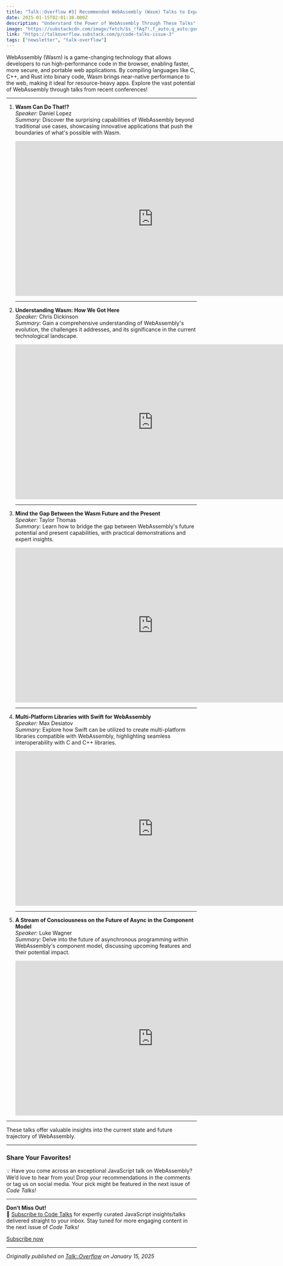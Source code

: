 ```yaml
---
title: "Talk::Overflow #3] Recommended WebAssembly (Wasm) Talks to Expand Your Knowledge"
date: 2025-01-15T02:01:38.000Z
description: "Understand the Power of WebAssembly Through These Talks"
image: "https://substackcdn.com/image/fetch/$s_!fAq7!,f_auto,q_auto:good,fl_progressive:steep/https%3A%2F%2Fsubstack-post-media.s3.amazonaws.com%2Fpublic%2Fimages%2Fb5ae42ac-d6e2-4108-8bc2-fc0949d21af5_1024x1024.png"
link: "https://talkoverflow.substack.com/p/code-talks-issue-3"
tags: ["newsletter", "talk-overflow"]
---
```


<p>WebAssembly (Wasm) is a game-changing technology that allows developers to run high-performance code in the browser, enabling faster, more secure, and portable web applications. By compiling languages like C, C++, and Rust into binary code, Wasm brings near-native performance to the web, making it ideal for resource-heavy apps. Explore the vast potential of WebAssembly through talks from recent conferences!</p><div><hr></div><ol><li><p><strong>Wasm Can Do That!?</strong><br><em>Speaker:</em> Daniel Lopez<br><em>Summary:</em> Discover the surprising capabilities of WebAssembly beyond traditional use cases, showcasing innovative applications that push the boundaries of what's possible with Wasm.</p><div id="youtube2-zksRiqXRWtQ" class="youtube-wrap" data-attrs="{&quot;videoId&quot;:&quot;zksRiqXRWtQ&quot;,&quot;startTime&quot;:null,&quot;endTime&quot;:null}" data-component-name="Youtube2ToDOM"><div class="youtube-inner"><iframe src="https://www.youtube-nocookie.com/embed/zksRiqXRWtQ?rel=0&amp;autoplay=0&amp;showinfo=0&amp;enablejsapi=0" frameborder="0" loading="lazy" gesture="media" allow="autoplay; fullscreen" allowautoplay="true" allowfullscreen="true" width="728" height="409"></iframe></div></div><div><hr></div></li><li><p><strong>Understanding Wasm: How We Got Here</strong><br><em>Speaker:</em> Chris Dickinson<br><em>Summary:</em> Gain a comprehensive understanding of WebAssembly's evolution, the challenges it addresses, and its significance in the current technological landscape.<br></p><div id="youtube2-M2SozFIL4o0" class="youtube-wrap" data-attrs="{&quot;videoId&quot;:&quot;M2SozFIL4o0&quot;,&quot;startTime&quot;:null,&quot;endTime&quot;:null}" data-component-name="Youtube2ToDOM"><div class="youtube-inner"><iframe src="https://www.youtube-nocookie.com/embed/M2SozFIL4o0?rel=0&amp;autoplay=0&amp;showinfo=0&amp;enablejsapi=0" frameborder="0" loading="lazy" gesture="media" allow="autoplay; fullscreen" allowautoplay="true" allowfullscreen="true" width="728" height="409"></iframe></div></div><div><hr></div></li><li><p><strong>Mind the Gap Between the Wasm Future and the Present</strong><br><em>Speaker:</em> Taylor Thomas<br><em>Summary:</em> Learn how to bridge the gap between WebAssembly's future potential and present capabilities, with practical demonstrations and expert insights.<br></p><div id="youtube2-92TQQRrjEzg" class="youtube-wrap" data-attrs="{&quot;videoId&quot;:&quot;92TQQRrjEzg&quot;,&quot;startTime&quot;:null,&quot;endTime&quot;:null}" data-component-name="Youtube2ToDOM"><div class="youtube-inner"><iframe src="https://www.youtube-nocookie.com/embed/92TQQRrjEzg?rel=0&amp;autoplay=0&amp;showinfo=0&amp;enablejsapi=0" frameborder="0" loading="lazy" gesture="media" allow="autoplay; fullscreen" allowautoplay="true" allowfullscreen="true" width="728" height="409"></iframe></div></div><div><hr></div></li><li><p><strong>Multi-Platform Libraries with Swift for WebAssembly</strong><br><em>Speaker:</em> Max Desiatov<br><em>Summary:</em> Explore how Swift can be utilized to create multi-platform libraries compatible with WebAssembly, highlighting seamless interoperability with C and C++ libraries.<br></p><div id="youtube2-6yxPavqB144" class="youtube-wrap" data-attrs="{&quot;videoId&quot;:&quot;6yxPavqB144&quot;,&quot;startTime&quot;:null,&quot;endTime&quot;:null}" data-component-name="Youtube2ToDOM"><div class="youtube-inner"><iframe src="https://www.youtube-nocookie.com/embed/6yxPavqB144?rel=0&amp;autoplay=0&amp;showinfo=0&amp;enablejsapi=0" frameborder="0" loading="lazy" gesture="media" allow="autoplay; fullscreen" allowautoplay="true" allowfullscreen="true" width="728" height="409"></iframe></div></div><div><hr></div></li><li><p><strong>A Stream of Consciousness on the Future of Async in the Component Model</strong><br><em>Speaker:</em> Luke Wagner<br><em>Summary:</em> Delve into the future of asynchronous programming within WebAssembly's component model, discussing upcoming features and their potential impact.<br></p><div id="youtube2-y3x4-nQeXxc" class="youtube-wrap" data-attrs="{&quot;videoId&quot;:&quot;y3x4-nQeXxc&quot;,&quot;startTime&quot;:null,&quot;endTime&quot;:null}" data-component-name="Youtube2ToDOM"><div class="youtube-inner"><iframe src="https://www.youtube-nocookie.com/embed/y3x4-nQeXxc?rel=0&amp;autoplay=0&amp;showinfo=0&amp;enablejsapi=0" frameborder="0" loading="lazy" gesture="media" allow="autoplay; fullscreen" allowautoplay="true" allowfullscreen="true" width="728" height="409"></iframe></div></div></li></ol><div><hr></div><p>These talks offer valuable insights into the current state and future trajectory of WebAssembly.</p><div><hr></div><h3><strong>Share Your Favorites!</strong></h3><p>&#128161; Have you come across an exceptional JavaScript talk on WebAssembly? We&#8217;d love to hear from you! Drop your recommendations in the comments or tag us on social media. Your pick might be featured in the next issue of <em>Code Talks!</em></p><div><hr></div><p><strong>Don&#8217;t Miss Out!</strong><br>&#128233; <a href="https://codetalks.substack.com/">Subscribe to Code Talks</a> for expertly curated JavaScript insights/talks delivered straight to your inbox. Stay tuned for more engaging content in the next issue of <em>Code Talks!</em></p><p class="button-wrapper" data-attrs="{&quot;url&quot;:&quot;https://talkoverflow.substack.com/subscribe?&quot;,&quot;text&quot;:&quot;Subscribe now&quot;,&quot;action&quot;:null,&quot;class&quot;:null}" data-component-name="ButtonCreateButton"><a class="button primary" href="https://talkoverflow.substack.com/subscribe?"><span>Subscribe now</span></a></p>

---

*Originally published on [Talk::Overflow](https://talkoverflow.substack.com/p/code-talks-issue-3) on January 15, 2025*

